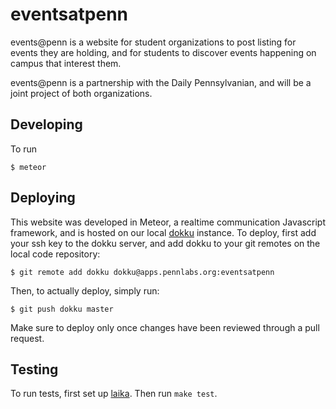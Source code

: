 eventsatpenn
============

events@penn is a website for student organizations to post listing for events
they are holding, and for students to discover events happening on campus that
interest them.

events@penn is a partnership with the Daily Pennsylvanian, and will be a joint
project of both organizations.


Developing
----------

To run

    $ meteor

Deploying
---------

This website was developed in Meteor, a realtime communication Javascript
framework, and is hosted on our local [dokku](http://dokku.viewdocs.io/dokku/)
instance. To deploy, first add your ssh key to the dokku server, and add dokku
to your git remotes on the local code repository:

```shell
$ git remote add dokku dokku@apps.pennlabs.org:eventsatpenn
```

Then, to actually deploy, simply run:

```shell
$ git push dokku master
```

Make sure to deploy only once changes have been reviewed through a pull request.

Testing
-------

To run tests, first set up [laika](http://arunoda.github.io/laika/). Then run
`make test`.
